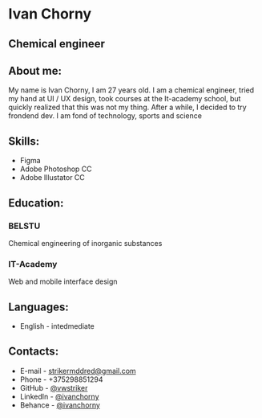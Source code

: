 # Ivan Chorny
## Chemical engineer
## About me:
My name is Ivan Chorny, I am 27 years old. I am a chemical engineer, tried my hand at UI / UX design, took courses at the It-academy school, but quickly realized that this was not my thing. After a while, I decided to try frondend dev. I am fond of technology, sports and science
## Skills:
- Figma
- Adobe Photoshop CC
- Adobe Illustator CC
## Education:
### BELSTU
Chemical engineering of inorganic substances
### IT-Academy
Web and mobile interface design
## Languages:
- English - intedmediate
## Contacts:
- E-mail - strikermddred@gmail.com
- Phone - +375298851294
- GitHub - [@vwstriker](https://github.com/vwstriker)
- LinkedIn - [@ivanchorny](https://www.linkedin.com/in/ivanchorny/)
- Behance - [@ivanchorny](https://www.behance.net/Ivanchorny)